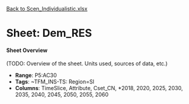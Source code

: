 [Back to Scen_Individualistic.xlsx](README.md)

# Sheet: Dem_RES

#### Sheet Overview

(TODO: Overview of the sheet. Units used, sources of data, etc.)

- **Range**: P5:AC30
- **Tags**: ~TFM_INS-TS: Region=SI
- **Columns**: TimeSlice, Attribute, Cset_CN, *2018, 2020, 2025, 2030, 2035, 2040, 2045, 2050, 2055, 2060

